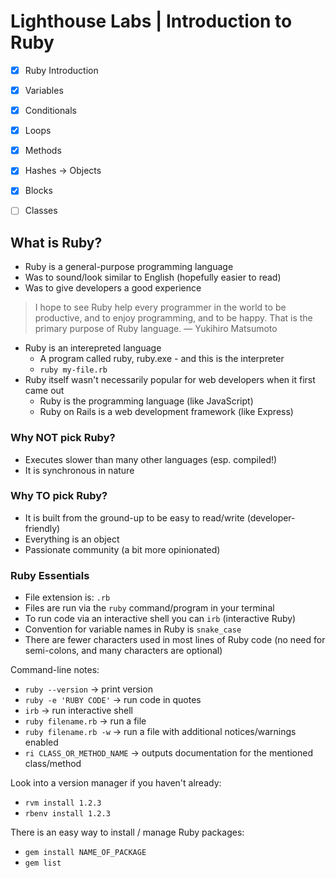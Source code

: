 # Lighthouse Labs | Introduction to Ruby

* [X] Ruby Introduction
* [X] Variables
* [X] Conditionals
* [X] Loops
* [X] Methods
* [X] Hashes -> Objects
* [X] Blocks
* [ ] Classes


## What is Ruby?

* Ruby is a general-purpose programming language
* Was to sound/look similar to English (hopefully easier to read)
* Was to give developers a good experience

> I hope to see Ruby help every programmer in the world to be productive, and to enjoy programming, and to be happy. That is the primary purpose of Ruby language. — Yukihiro Matsumoto

* Ruby is an interepreted language
    * A program called ruby, ruby.exe - and this is the interpreter
    * `ruby my-file.rb`
* Ruby itself wasn't necessarily popular for web developers when it first came out
    * Ruby is the programming language (like JavaScript)
    * Ruby on Rails is a web development framework (like Express)

### Why NOT pick Ruby?

* Executes slower than many other languages (esp. compiled!)
* It is synchronous in nature

### Why TO pick Ruby?

* It is built from the ground-up to be easy to read/write (developer-friendly)
* Everything is an object
* Passionate community (a bit more opinionated)

### Ruby Essentials

* File extension is: `.rb`
* Files are run via the `ruby` command/program in your terminal
* To run code via an interactive shell you can `irb` (interactive Ruby)
* Convention for variable names in Ruby is `snake_case`
* There are fewer characters used in most lines of Ruby code (no need for semi-colons, and many characters are optional)

Command-line notes:
* `ruby --version` -> print version
* `ruby -e 'RUBY CODE'` -> run code in quotes
* `irb` -> run interactive shell
* `ruby filename.rb` -> run a file
* `ruby filename.rb -w` -> run a file with additional notices/warnings enabled
* `ri CLASS_OR_METHOD_NAME` -> outputs documentation for the mentioned class/method

Look into a version manager if you haven't already:
* `rvm install 1.2.3`
* `rbenv install 1.2.3`

There is an easy way to install / manage Ruby packages:
* `gem install NAME_OF_PACKAGE`
* `gem list`
